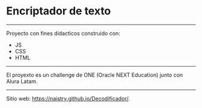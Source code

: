 # Encriptador de texto 
***
Proyecto con fines didacticos construido con:
* JS
* CSS
* HTML
***
El proyexto es un challenge de ONE (Oracle NEXT Education) junto con Alura Latam.
***
Sitio web: https://naistry.github.io/Decodificador/.
